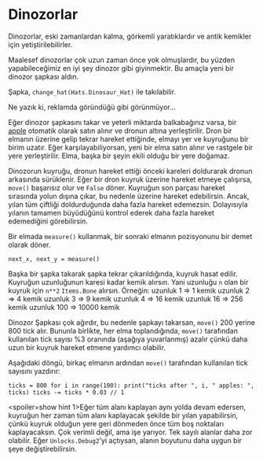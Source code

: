 # Dinozorlar
Dinozorlar, eski zamanlardan kalma, görkemli yaratıklardır ve antik kemikler için yetiştirilebilirler.

Maalesef dinozorlar çok uzun zaman önce yok olmuşlardır, bu yüzden yapabileceğimiz en iyi şey dinozor gibi giyinmektir.
Bu amaçla yeni bir dinozor şapkası aldın.

Şapka, `change_hat(Hats.Dinosaur_Hat)` ile takılabilir.

Ne yazık ki, reklamda göründüğü gibi görünmüyor...

Eğer dinozor şapkasını takar ve yeterli miktarda balkabağınız varsa, bir [apple](objects/apple) otomatik olarak satın alınır ve dronun altına yerleştirilir.
Dron bir elmanın üzerine gelip tekrar hareket ettiğinde, elmayı yer ve kuyruğunu bir birim uzatır. Eğer karşılayabiliyorsan, yeni bir elma satın alınır ve rastgele bir yere yerleştirilir.
Elma, başka bir şeyin ekili olduğu bir yere doğamaz.

Dinozorun kuyruğu, dronun hareket ettiği önceki kareleri doldurarak dronun arkasında sürüklenir. Eğer bir dron kuyruk üzerine hareket etmeye çalışırsa, `move()` başarısız olur ve `False` döner.
Kuyruğun son parçası hareket sırasında yolun dışına çıkar, bu nedenle üzerine hareket edebilirsin. Ancak, yılan tüm çiftliği doldurduğunda daha fazla hareket edemezsin. Dolayısıyla yılanın tamamen büyüdüğünü kontrol ederek daha fazla hareket edemediğini görebilirsin.

Bir elmada `measure()` kullanmak, bir sonraki elmanın pozisyonunu bir demet olarak döner.

`next_x, next_y = measure()`

Başka bir şapka takarak şapka tekrar çıkarıldığında, kuyruk hasat edilir.
Kuyruğun uzunluğunun karesi kadar kemik alırsın. Yani uzunluğu `n` olan bir kuyruk için `n**2` `Items.Bone` alırsın.
Örneğin:
uzunluk 1 => 1 kemik
uzunluk 2 => 4 kemik
uzunluk 3 => 9 kemik
uzunluk 4 => 16 kemik
uzunluk 16 => 256 kemik
uzunluk 100 => 10000 kemik

Dinozor Şapkası çok ağırdır, bu nedenle şapkayı takarsan, `move()` 200 yerine 800 tick alır. Bununla birlikte, her elma toplandığında, `move()` tarafından kullanılan tick sayısı %3 oranında (aşağıya yuvarlanmış) azalır çünkü daha uzun bir kuyruk hareket etmene yardımcı olabilir.

Aşağıdaki döngü, birkaç elmanın ardından `move()` tarafından kullanılan tick sayısını yazdırır:

`ticks = 800
for i in range(100):
    print("ticks after ", i, " apples: ", ticks)
    ticks -= ticks * 0.03 // 1`

<spoiler=show hint 1>Eğer tüm alanı kaplayan aynı yolda devam edersen, kuyruğun her zaman tüm alanı kaplayacak şekilde bir yılan yapabilirsin, çünkü kuyruk olduğun yere geri dönmeden önce tüm boş noktaları kaplayacaksın. Çok verimli değil, ama işe yarıyor.
Tek sayılı alanlar daha zor olabilir. Eğer `Unlocks.Debug2`'yi açtıysan, alanın boyutunu daha uygun bir şeye değiştirebilirsin.</spoiler>